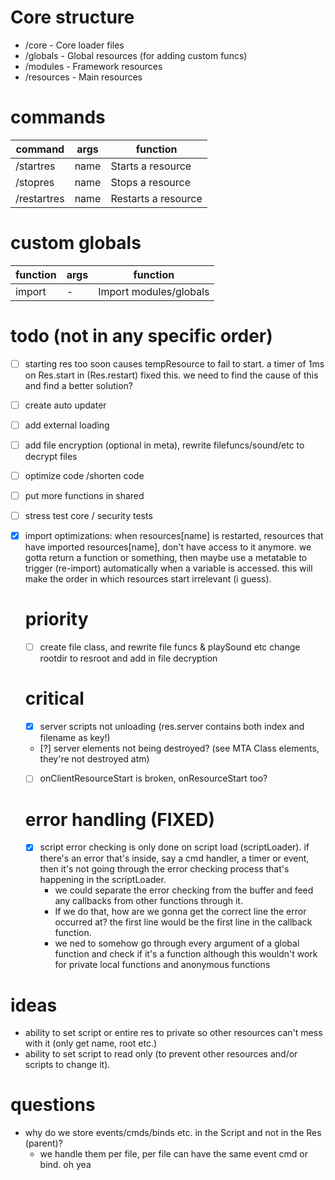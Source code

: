 # Core structure
- /core - Core loader files
- /globals - Global resources (for adding custom funcs)
- /modules - Framework resources
- /resources - Main resources

# commands
| command     | args     | function              |
|-------------|----------|-----------------------|
| /startres   | name     | Starts a resource     |
| /stopres    | name     | Stops a resource      |
| /restartres | name     | Restarts a resource   |

# custom globals
| function    | args     | function               |
|-------------|----------|------------------------|
| import      | -        | Import modules/globals |


# todo (not in any specific order)
- [ ] starting res too soon causes tempResource to fail to start. a timer of 1ms on Res.start in (Res.restart) fixed this. we need to find the cause of this and find a better solution?
- [ ] create auto updater
- [ ] add external loading
- [ ] add file encryption (optional in meta), rewrite filefuncs/sound/etc to decrypt files
- [ ] optimize code /shorten code
- [ ] put more functions in shared
- [ ] stress test core / security tests
- [x] import optimizations: when resources[name] is restarted, resources that have imported resources[name], don't have access to it anymore. we gotta return a function or something, then maybe use a metatable to trigger (re-import) automatically when a variable is accessed. this will make the order in which resources start irrelevant (i guess).

  # priority
  - [ ] create file class, and rewrite file funcs & playSound etc change rootdir to resroot and add in file decryption

  # critical
  - [x] server scripts not unloading (res.server contains both index and filename as key!)
  - [?] server elements not being destroyed? (see MTA Class elements, they're not destroyed atm)
  - [ ] onClientResourceStart is broken, onResourceStart too?
 

  # error handling (FIXED)
  - [x] script error checking is only done on script load (scriptLoader). if there's an error that's inside, say a cmd handler, a timer or event, then it's not going through the error checking process that's happening in the scriptLoader.
    - we could separate the error checking from the buffer and feed any callbacks from other functions through it.
    - If we do that, how are we gonna get the correct line the error occurred at? the first line would be the first line in the callback function.
    - we ned to somehow go through every argument of a global function and check if it's a function although this wouldn't work for private local functions and anonymous functions

# ideas
- ability to set script or entire res to private so other resources can't mess with it (only get name, root etc.)
- ability to set script to read only (to prevent other resources and/or scripts to change it).

# questions
- why do we store events/cmds/binds etc. in the Script and not in the Res (parent)?
  - we handle them per file, per file can have the same event cmd or bind. oh yea

